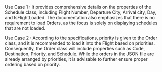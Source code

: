Use Case 1 :
It provides comprehensive details on the properties of the Schedule class, including Flight Number, Departure City, Arrival city, Day, and IsFlightLoaded. The documentation also emphasizes that there is no requirement to load Orders, as the focus is solely on displaying schedules that are not loaded.

Use Case 2 :
According to the specifications, priority is given to the Order class, and it is recommended to load it into the Flight based on priorities. Consequently, the Order class will include properties such as Code, Destination, Priority, and Schedule. While the orders in the JSON file are already arranged by priorities, it is advisable to further ensure proper ordering based on priority.
